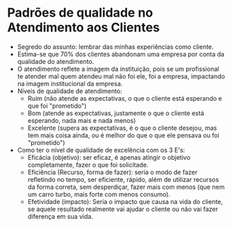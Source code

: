 # Padrões de qualidade no Atendimento aos Clientes
- Segredo do assunto: lembrar das minhas experiências como cliente.
- Estima-se que 70% dos clientes abandonam uma empresa por conta da qualidade do atendimento.
- O atendimento reflete a imagem da instituição, pois se um profissional te atender mal quem atendeu mal não foi ele, foi a empresa, impactando na imagem institucional da empresa.
- Níveis de qualidade de atendimento: 
	- Ruim (não atende as expectativas, o que o cliente está esperando e que foi "prometido")
	- Bom (atende as expectativas, justamente o que o cliente está esperando, nada mais e nada menos)
	- Excelente (supera as expectativas, é o que o cliente desejou, mas tem mais coisa ainda, ou é melhor do que o que ele pensava ou foi "prometido") 
- Como ter o nível de qualidade de excelência com os 3 E's:
	- Eficácia (objetivo): ser eficaz, é apenas atingir o objetivo completamente, fazer o que foi solicitade.
	- Eficiência (Recurso, forma de fazer): seria o modo de fazer refletindo no tempo, ser eficiente, rápido, além de utilizar recursos da forma correta, sem desperdiçar, fazer mais com menos (que nem um carro turbo, mais forte com menos consumo).
	- Efetividade (impacto): Seria o impacto que causa na vida do cliente, se aquele resultado realmente vai ajudar o cliente ou não vai fazer diferença em sua vida.